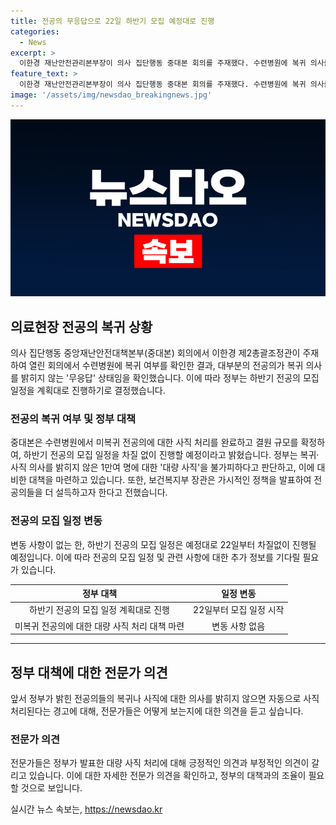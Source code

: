 ```yaml
---
title: 전공의 무응답으로 22일 하반기 모집 예정대로 진행
categories:
  - News
excerpt: >
  이한경 재난안전관리본부장이 의사 집단행동 중대본 회의를 주재했다. 수련병원에 복귀 의사를 밝히지 않은 전공의들이 대다수인 가운데, 정부는 22일부터 하반기 전공의 모집 일정을 진행할 예정이다. 중대본은 복귀나 사직에 대한 의사를 밝히지 않은 전공의들에 대해 사직 처리를 완료해 예정대로 모집을 진행할 예정이라고 밝혔다. 보건복지부 장관은 가시적인 정책을 발표하여 전공의들을 더 설득할 예정이라고 전했다.
feature_text: >
  이한경 재난안전관리본부장이 의사 집단행동 중대본 회의를 주재했다. 수련병원에 복귀 의사를 밝히지 않은 전공의들이 대다수인 가운데, 정부는 22일부터 하반기 전공의 모집 일정을 진행할 예정이다. 중대본은 복귀나 사직에 대한 의사를 밝히지 않은 전공의들에 대해 사직 처리를 완료해 예정대로 모집을 진행할 예정이라고 밝혔다. 보건복지부 장관은 가시적인 정책을 발표하여 전공의들을 더 설득할 예정이라고 전했다.
image: '/assets/img/newsdao_breakingnews.jpg'
---
```


<p><img src="/assets/img/newsdao_breakingnews.jpg" alt="cryptoinkorea 속보" /></p>

<h2 data-ke-size="size26">의료현장 전공의 복귀 상황</h2>

<p data-ke-size="size16">의사 집단행동 중앙재난안전대책본부(중대본) 회의에서 이한경 제2총괄조정관이 주재하여 열린 회의에서 수련병원에 복귀 여부를 확인한 결과, 대부분의 전공의가 복귀 의사를 밝히지 않는 '무응답' 상태임을 확인했습니다. 이에 따라 정부는 하반기 전공의 모집 일정을 계획대로 진행하기로 결정했습니다.</p>

<h3>전공의 복귀 여부 및 정부 대책</h3>

<p data-ke-size="size16">중대본은 수련병원에서 미복귀 전공의에 대한 사직 처리를 완료하고 결원 규모를 확정하여, 하반기 전공의 모집 일정을 차질 없이 진행할 예정이라고 밝혔습니다. 정부는 복귀·사직 의사를 밝히지 않은 1만여 명에 대한 '대량 사직'을 불가피하다고 판단하고, 이에 대비한 대책을 마련하고 있습니다. 또한, 보건복지부 장관은 가시적인 정책을 발표하여 전공의들을 더 설득하고자 한다고 전했습니다.</p>

<h3>전공의 모집 일정 변동</h3>

<p data-ke-size="size16">변동 사항이 없는 한, 하반기 전공의 모집 일정은 예정대로 22일부터 차질없이 진행될 예정입니다. 이에 따라 전공의 모집 일정 및 관련 사항에 대한 추가 정보를 기다릴 필요가 있습니다.</p>

<table>
<thead>
<tr>
<th style="text-align: center;">정부 대책</th>
<th style="text-align: center;">일정 변동</th>
</tr>
</thead>
<tbody>
<tr>
<td style="text-align: center;">하반기 전공의 모집 일정 계획대로 진행</td>
<td style="text-align: center;">22일부터 모집 일정 시작</td>
</tr>
<tr>
<td style="text-align: center;">미복귀 전공의에 대한 대량 사직 처리 대책 마련</td>
<td style="text-align: center;">변동 사항 없음</td>
</tr>
</tbody>
</table>

<hr>

<h2 data-ke-size="size26">정부 대책에 대한 전문가 의견</h2>

<p data-ke-size="size16">앞서 정부가 밝힌 전공의들의 복귀나 사직에 대한 의사를 밝히지 않으면 자동으로 사직 처리된다는 경고에 대해, 전문가들은 어떻게 보는지에 대한 의견을 듣고 싶습니다.</p>

<h3>전문가 의견</h3>

<p data-ke-size="size16">전문가들은 정부가 발표한 대량 사직 처리에 대해 긍정적인 의견과 부정적인 의견이 갈리고 있습니다. 이에 대한 자세한 전문가 의견을 확인하고, 정부의 대책과의 조율이 필요할 것으로 보입니다.</p>
실시간 뉴스 속보는, <a href="https://newsdao.kr" rel="dofollow">https://newsdao.kr</a>


